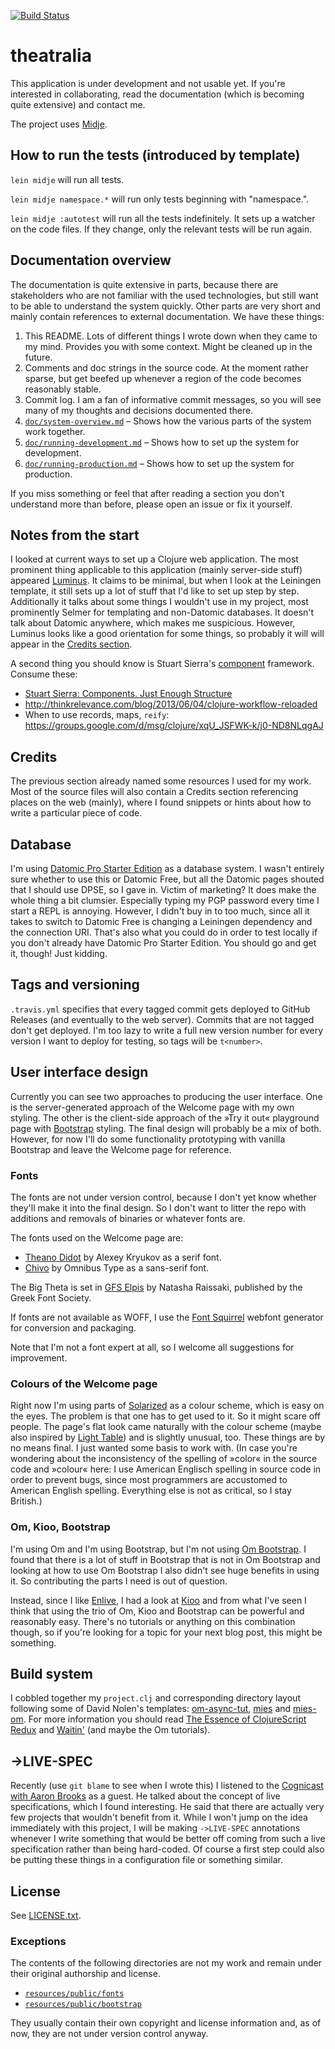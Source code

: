 [![Build Status](https://travis-ci.org/rmoehn/theatralia.svg?branch=master)](https://travis-ci.org/rmoehn/theatralia)

# theatralia

This application is under development and not usable yet. If you're interested
in collaborating, read the documentation (which is becoming quite extensive) and
contact me.

The project uses [Midje](https://github.com/marick/Midje/).

## How to run the tests (introduced by template)

`lein midje` will run all tests.

`lein midje namespace.*` will run only tests beginning with "namespace.".

`lein midje :autotest` will run all the tests indefinitely. It sets up a
watcher on the code files. If they change, only the relevant tests will be
run again.

## Documentation overview

The documentation is quite extensive in parts, because there are stakeholders
who are not familiar with the used technologies, but still want to be able to
understand the system quickly. Other parts are very short and mainly contain
references to external documentation. We have these things:

 1. This README. Lots of different things I wrote down when they came to my
    mind. Provides you with some context. Might be cleaned up in the future.
 2. Comments and doc strings in the source code. At the moment rather sparse,
    but get beefed up whenever a region of the code becomes reasonably stable.
 3. Commit log. I am a fan of informative commit messages, so you will see many
    of my thoughts and decisions documented there.
 4. [`doc/system-overview.md`](https://github.com/rmoehn/theatralia/blob/master/doc/system-overview.md)
    – Shows how the various parts of the system work together.
 3. [`doc/running-development.md`](https://github.com/rmoehn/theatralia/blob/master/doc/running-development.md)
    – Shows how to set up the system for development.
 3. [`doc/running-production.md`](https://github.com/rmoehn/theatralia/blob/master/doc/running-production.md)
    – Shows how to set up the system for production.

If you miss something or feel that after reading a section you don't
understand more than before, please open an issue or fix it yourself.

## Notes from the start

I looked at current ways to set up a Clojure web application. The most
prominent thing applicable to this application (mainly server-side
stuff) appeared [Luminus](http://www.luminusweb.net/). It claims to be
minimal, but when I look at the Leiningen template, it still sets up a
lot of stuff that I'd like to set up step by step. Additionally it talks
about some things I wouldn't use in my project, most prominently Selmer
for templating and non-Datomic databases. It doesn't talk about Datomic
anywhere, which makes me suspicious. However, Luminus looks like a good
orientation for some things, so probably it will will appear in the
[Credits section](#credits).

A second thing you should know is Stuart Sierra's
[component](https://github.com/stuartsierra/component) framework.
Consume these:

 - [Stuart Sierra: Components. Just Enough Structure](http://youtu.be/13cmHf_kt-Q)
 - http://thinkrelevance.com/blog/2013/06/04/clojure-workflow-reloaded
 - When to use records, maps, `reify`:
   https://groups.google.com/d/msg/clojure/xqU_JSFWK-k/j0-ND8NLqgAJ

## Credits <a name="credits"></a>

The previous section already named some resources I used for my work. Most of
the source files will also contain a Credits section referencing places on the
web (mainly), where I found snippets or hints about how to write a particular
piece of code.

## Database

I'm using [Datomic Pro Starter Edition](http://www.datomic.com/) as a database
system. I wasn't entirely sure whether to use this or Datomic Free, but all the
Datomic pages shouted that I should use DPSE, so I gave in. Victim of marketing?
It does make the whole thing a bit clumsier. Especially typing my PGP password
every time I start a REPL is annoying. However, I didn't buy in to too much,
since all it takes to switch to Datomic Free is changing a Leiningen dependency
and the connection URI. That's also what you could do in order to test locally
if you don't already have Datomic Pro Starter Edition. You should go and get it,
though! Just kidding.

## Tags and versioning

`.travis.yml` specifies that every tagged commit gets deployed to GitHub
Releases (and eventually to the web server). Commits that are not tagged don't
get deployed. I'm too lazy to write a full new version number for every version
I want to deploy for testing, so tags will be `t<number>`.

## User interface design

Currently you can see two approaches to producing the user interface. One is the
server-generated approach of the Welcome page with my own styling. The other is
the client-side approach of the »Try it out« playground page with
[Bootstrap](http://getbootstrap.com/) styling. The final design will probably be
a mix of both. However, for now I'll do some functionality prototyping with
vanilla Bootstrap and leave the Welcome page for reference.

### Fonts

The fonts are not under version control, because I don't yet know whether
they'll make it into the final design. So I don't want to litter the repo with
additions and removals of binaries or whatever fonts are.

The fonts used on the Welcome page are:

 - [Theano Didot](http://www.fontsquirrel.com/fonts/Theano-Didot) by Alexey
   Kryukov as a serif font.
 - [Chivo](http://www.omnibus-type.com/) by Omnibus Type as a sans-serif font.

The Big Theta is set in [GFS
Elpis](http://www.greekfontsociety.gr/pages/en_typefaces20th.html) by Natasha
Raissaki, published by the Greek Font Society.

If fonts are not available as WOFF, I use the [Font
Squirrel](http://www.fontsquirrel.com/) webfont generator for conversion and
packaging.

Note that I'm not a font expert at all, so I welcome all suggestions for
improvement.

### Colours of the Welcome page

Right now I'm using parts of [Solarized](http://ethanschoonover.com/solarized)
as a colour scheme, which is easy on the eyes. The problem is that one has to
get used to it. So it might scare off people. The page's flat look came
naturally with the colour scheme (maybe also inspired by [Light
Table](http://lighttable.com/)) and is slightly unusual, too. These things are
by no means final. I just wanted some basis to work with. (In case you're
wondering about the inconsistency of the spelling of »color« in the source code
and »colour« here: I use American Englisch spelling in source code in order to
prevent bugs, since most programmers are accustomed to American English
spelling. Everything else is not as critical, so I stay British.)

### Om, Kioo, Bootstrap

I'm using Om and I'm using Bootstrap, but I'm not using [Om
Bootstrap](http://om-bootstrap.herokuapp.com/). I found that there is a lot of
stuff in Bootstrap that is not in Om Bootstrap and looking at how to use Om
Bootstrap I also didn't see huge benefits in using it. So contributing the parts
I need is out of question.

Instead, since I like [Enlive](https://github.com/cgrand/enlive), I had a look
at [Kioo](https://github.com/ckirkendall/kioo) and from what I've seen I think
that using the trio of Om, Kioo and Bootstrap can be powerful and reasonably
easy. There's no tutorials or anything on this combination though, so if you're
looking for a topic for your next blog post, this might be something.

## Build system

I cobbled together my `project.clj` and corresponding directory layout following
some of David Nolen's templates:
[om-async-tut](https://github.com/swannodette/om-async-tut),
[mies](https://github.com/swannodette/mies) and
[mies-om](https://github.com/swannodette/mies-om). For more information you
should read [The Essence of ClojureScript
Redux](http://swannodette.github.io/2015/01/02/the-essence-of-clojurescript-redux/)
and [Waitin'](http://swannodette.github.io/2014/12/22/waitin/) (and maybe the Om
tutorials).

## ->LIVE-SPEC

Recently (use `git blame` to see when I wrote this) I listened to the [Cognicast
with Aaron Brooks](http://blog.cognitect.com/cognicast/074) as a guest. He
talked about the concept of live specifications, which I found interesting. He
said that there are actually very few projects that wouldn't benefit from it.
While I won't jump on the idea immediately with this project, I will be making
`->LIVE-SPEC` annotations whenever I write something that would be better off
coming from such a live specification rather than being hard-coded. Of course a
first step could also be putting these things in a configuration file or
something similar.

## License

See [LICENSE.txt](https://github.com/rmoehn/theatralia/blob/master/LICENSE.txt).

### Exceptions

The contents of the following directories are not my work and remain under
their original authorship and license.

 - [`resources/public/fonts`](https://github.com/rmoehn/theatralia/tree/master/resources/public/fonts)
 - [`resources/public/bootstrap`](https://github.com/rmoehn/theatralia/tree/master/resources/public/bootstrap)

They usually contain their own copyright and license information and, as of now,
they are not under version control anyway.
